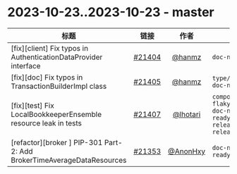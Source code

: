 # 2023-10-23..2023-10-23 - master
| 标题 | 链接 | 作者 | 标签 |
| - | :--: | :--: | - |
| [fix][client] Fix typos in AuthenticationDataProvider interface | [#21404](https://github.com/apache/pulsar/pull/21404) | [@hanmz](https://github.com/hanmz) | `doc-not-needed`  | 
| [fix][doc] Fix typos in TransactionBuilderImpl class | [#21405](https://github.com/apache/pulsar/pull/21405) | [@hanmz](https://github.com/hanmz) | `type/cleanup` `doc-not-needed`  | 
| [fix][test] Fix LocalBookkeeperEnsemble resource leak in tests | [#21407](https://github.com/apache/pulsar/pull/21407) | [@lhotari](https://github.com/lhotari) | `component/test` `flaky-tests` `doc-not-needed` `ready-to-test` `release/3.0.2` `release/3.1.2`  | 
| [refactor][broker ] PIP-301 Part-2: Add BrokerTimeAverageDataResources | [#21353](https://github.com/apache/pulsar/pull/21353) | [@AnonHxy](https://github.com/AnonHxy) | `doc-not-needed` `ready-to-test`  | 
